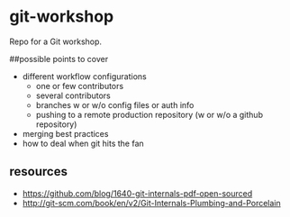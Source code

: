 git-workshop
============

Repo for a Git workshop.

##possible points to cover
* different workflow configurations
  * one or few contributors
  * several contributors
  * branches w or w/o config files or auth info
  * pushing to a remote production repository (w or w/o a github repository)
* merging best practices
* how to deal when git hits the fan

## resources
* https://github.com/blog/1640-git-internals-pdf-open-sourced
* http://git-scm.com/book/en/v2/Git-Internals-Plumbing-and-Porcelain

